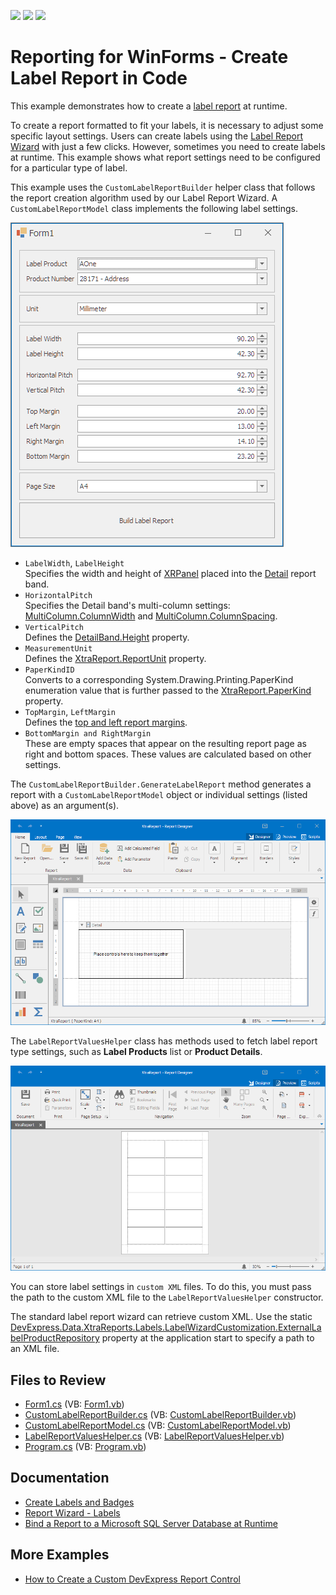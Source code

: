 <!-- default badges list -->
![](https://img.shields.io/endpoint?url=https://codecentral.devexpress.com/api/v1/VersionRange/128599506/22.2.3%2B)
[![](https://img.shields.io/badge/Open_in_DevExpress_Support_Center-FF7200?style=flat-square&logo=DevExpress&logoColor=white)](https://supportcenter.devexpress.com/ticket/details/T473792)
[![](https://img.shields.io/badge/📖_How_to_use_DevExpress_Examples-e9f6fc?style=flat-square)](https://docs.devexpress.com/GeneralInformation/403183)
<!-- default badges end -->

# Reporting for WinForms - Create Label Report in Code

This example demonstrates how to create a [label report](https://docs.devexpress.com/XtraReports/4792/create-popular-reports/create-labels-and-badges) at runtime.

To create a report formatted to fit your labels, it is necessary to adjust some specific layout settings. Users can create labels using the [Label Report Wizard](https://docs.devexpress.com/XtraReports/114845/create-end-user-reporting-applications/wpf-reporting/end-user-report-designer/gui/report-wizard/label-report) with just a few clicks.
However, sometimes you need to create labels at runtime. This example shows what report settings need to be configured for a particular type of label.

This example uses the `CustomLabelReportBuilder` helper class that follows the report creation algorithm used by our Label Report Wizard. A `CustomLabelReportModel` class implements the following label settings.


![Label Settings](Images/labelsettings.png)

- `LabelWidth`, `LabelHeight`  
Specifies the width and height of [XRPanel](https://docs.devexpress.com/XtraReports/DevExpress.XtraReports.UI.XRPanel) placed into the [Detail](https://docs.devexpress.com/XtraReports/2587/detailed-guide-to-devexpress-reporting/introduction-to-banded-reports) report band.
- `HorizontalPitch`  
Specifies the Detail band's multi-column settings: [MultiColumn.ColumnWidth](https://docs.devexpress.com/XtraReports/DevExpress.XtraReports.UI.MultiColumn.ColumnWidth) and [MultiColumn.ColumnSpacing](https://docs.devexpress.com/XtraReports/DevExpress.XtraReports.UI.MultiColumn.ColumnSpacing).
- `VerticalPitch`  
Defines the [DetailBand.Height](https://docs.devexpress.com/XtraReports/DevExpress.XtraReports.UI.XRControl.Height) property.
- `MeasurementUnit`  
Defines the [XtraReport.ReportUnit](https://docs.devexpress.com/XtraReports/DevExpress.XtraReports.UI.XtraReport.ReportUnit) property.
- `PaperKindID`  
Converts to a corresponding System.Drawing.Printing.PaperKind enumeration value that is further passed to the [XtraReport.PaperKind](https://docs.devexpress.com/XtraReports/DevExpress.XtraReports.UI.XtraReport.PaperKind) property.
- `TopMargin`, `LeftMargin`  
Defines the [top and left report margins](https://docs.devexpress.com/XtraReports/DevExpress.XtraReports.UI.XtraReport.Margins).
- `BottomMargin and RightMargin`  
These are empty spaces that appear on the resulting report page as right and bottom spaces. These values are calculated based on other settings.

The `CustomLabelReportBuilder.GenerateLabelReport` method generates a report with a `CustomLabelReportModel` object or individual settings (listed above) as an argument(s).

![Label Designer](Images/labeldesigner.png)

The `LabelReportValuesHelper` class has methods used to fetch label report type settings, such as **Label Products** list or **Product Details**.

![Label Viewer](Images/labelviewer.png)

You can store label settings in `custom XML` files. To do this, you must pass the path to the custom XML file to the `LabelReportValuesHelper` constructor.

The standard label report wizard can retrieve custom XML. Use the static [DevExpress.Data.XtraReports.Labels.LabelWizardCustomization.ExternalLabelProductRepository](https://docs.devexpress.com/XtraReports/DevExpress.XtraReports.Wizards.Labels.LabelWizardCustomization.ExternalLabelProductRepository) property at the application start to specify a path to an XML file.

## Files to Review

* [Form1.cs](CS/Reporting_how-to-create-a-label-report-at-runtime-t473792/Form1.cs) (VB: [Form1.vb](VB/Reporting_how-to-create-a-label-report-at-runtime-t473792/Form1.vb))
* [CustomLabelReportBuilder.cs](CS/Reporting_how-to-create-a-label-report-at-runtime-t473792/LabelReportRuntime/CustomLabelReportBuilder.cs) (VB: [CustomLabelReportBuilder.vb](VB/Reporting_how-to-create-a-label-report-at-runtime-t473792/LabelReportRuntime/CustomLabelReportBuilder.vb))
* [CustomLabelReportModel.cs](CS/Reporting_how-to-create-a-label-report-at-runtime-t473792/LabelReportRuntime/CustomLabelReportModel.cs) (VB: [CustomLabelReportModel.vb](VB/Reporting_how-to-create-a-label-report-at-runtime-t473792/LabelReportRuntime/CustomLabelReportModel.vb))
* [LabelReportValuesHelper.cs](CS/Reporting_how-to-create-a-label-report-at-runtime-t473792/LabelReportRuntime/LabelReportValuesHelper.cs) (VB: [LabelReportValuesHelper.vb](VB/Reporting_how-to-create-a-label-report-at-runtime-t473792/LabelReportRuntime/LabelReportValuesHelper.vb))
* [Program.cs](CS/Reporting_how-to-create-a-label-report-at-runtime-t473792/Program.cs) (VB: [Program.vb](VB/Reporting_how-to-create-a-label-report-at-runtime-t473792/Program.vb))

## Documentation

- [Create Labels and Badges](https://docs.devexpress.com/XtraReports/4792/create-reports/create-labels-and-badges)
- [Report Wizard - Labels](https://docs.devexpress.com/XtraReports/4242/visual-studio-report-designer/report-wizard/labels)
- [Bind a Report to a Microsoft SQL Server Database at Runtime](https://docs.devexpress.com/XtraReports/4793/detailed-guide-to-devexpress-reporting/bind-reports-to-data/sql-database/bind-a-report-to-a-microsoft-sql-server-database-runtime-sample)

## More Examples

- [How to Create a Custom DevExpress Report Control](https://github.com/DevExpress-Examples/Reporting-Custom-Controls)
